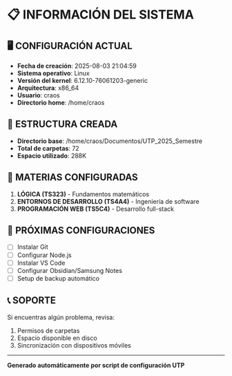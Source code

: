 # 📋 INFORMACIÓN DEL SISTEMA

## 🖥️ CONFIGURACIÓN ACTUAL
- **Fecha de creación**: 2025-08-03 21:04:59
- **Sistema operativo**: Linux
- **Versión del kernel**: 6.12.10-76061203-generic
- **Arquitectura**: x86_64
- **Usuario**: craos
- **Directorio home**: /home/craos

## 📁 ESTRUCTURA CREADA
- **Directorio base**: /home/craos/Documentos/UTP_2025_Semestre
- **Total de carpetas**: 72
- **Espacio utilizado**: 288K

## 🎯 MATERIAS CONFIGURADAS
1. **LÓGICA (TS323)** - Fundamentos matemáticos
2. **ENTORNOS DE DESARROLLO (TS4A4)** - Ingeniería de software
3. **PROGRAMACIÓN WEB (TS5C4)** - Desarrollo full-stack

## 🔧 PRÓXIMAS CONFIGURACIONES
- [ ] Instalar Git
- [ ] Configurar Node.js
- [ ] Instalar VS Code
- [ ] Configurar Obsidian/Samsung Notes
- [ ] Setup de backup automático

## 📞 SOPORTE
Si encuentras algún problema, revisa:
1. Permisos de carpetas
2. Espacio disponible en disco
3. Sincronización con dispositivos móviles

---
**Generado automáticamente por script de configuración UTP**
